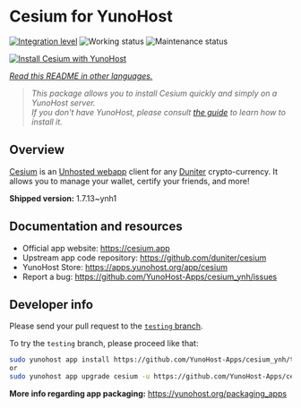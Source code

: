 <!--
N.B.: This README was automatically generated by <https://github.com/YunoHost/apps/tree/master/tools/readme_generator>
It shall NOT be edited by hand.
-->

# Cesium for YunoHost

[![Integration level](https://dash.yunohost.org/integration/cesium.svg)](https://dash.yunohost.org/appci/app/cesium) ![Working status](https://ci-apps.yunohost.org/ci/badges/cesium.status.svg) ![Maintenance status](https://ci-apps.yunohost.org/ci/badges/cesium.maintain.svg)

[![Install Cesium with YunoHost](https://install-app.yunohost.org/install-with-yunohost.svg)](https://install-app.yunohost.org/?app=cesium)

*[Read this README in other languages.](./ALL_README.md)*

> *This package allows you to install Cesium quickly and simply on a YunoHost server.*  
> *If you don't have YunoHost, please consult [the guide](https://yunohost.org/install) to learn how to install it.*

## Overview

[Cesium](https://cesium.app) is an [Unhosted webapp](https://unhosted.org) client for any [Duniter](https://duniter.org) crypto-currency.
It allows you to manage your wallet, certify your friends, and more!


**Shipped version:** 1.7.13~ynh1
## Documentation and resources

- Official app website: <https://cesium.app>
- Upstream app code repository: <https://github.com/duniter/cesium>
- YunoHost Store: <https://apps.yunohost.org/app/cesium>
- Report a bug: <https://github.com/YunoHost-Apps/cesium_ynh/issues>

## Developer info

Please send your pull request to the [`testing` branch](https://github.com/YunoHost-Apps/cesium_ynh/tree/testing).

To try the `testing` branch, please proceed like that:

```bash
sudo yunohost app install https://github.com/YunoHost-Apps/cesium_ynh/tree/testing --debug
or
sudo yunohost app upgrade cesium -u https://github.com/YunoHost-Apps/cesium_ynh/tree/testing --debug
```

**More info regarding app packaging:** <https://yunohost.org/packaging_apps>

